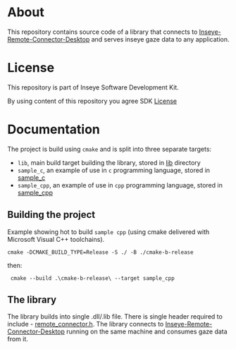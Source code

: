 # About

This repository contains source code of a library that connects
to [Inseye-Remote-Connector-Desktop](https://github.com/Inseye/Inseye-Remote-Connector-Desktop) and serves inseye gaze
data to any application.

# License

This repository is part of Inseye Software Development Kit.

By using content of this repository you agree SDK [License](LICENSE)

# Documentation

The project is build using `cmake` and is split into three separate targets:
- `lib`, main build target building the library, stored in [lib](./lib) directory
- `sample_c`, an example of use in `c` programming language, stored in [sample_c](./sample_c)
- `sample_cpp`, an example of use in `cpp` programming language, stored in [sample_cpp](./sample_cpp)

## Building the project

Example showing hot to build `sample cpp` (using cmake delivered with Microsoft Visual C++ toolchains).

`cmake -DCMAKE_BUILD_TYPE=Release -S ./ -B ./cmake-b-release`

then:

` cmake --build .\cmake-b-release\ --target sample_cpp`

## The library

The library builds into single .dll/.lib file. There is single header required to include - [remote_connector.h](./lib/remote_connector.h).
The library connects to [Inseye-Remote-Connector-Desktop](https://github.com/Inseye/Inseye-Remote-Connector-Desktop) running on the same machine and consumes gaze data from it.

